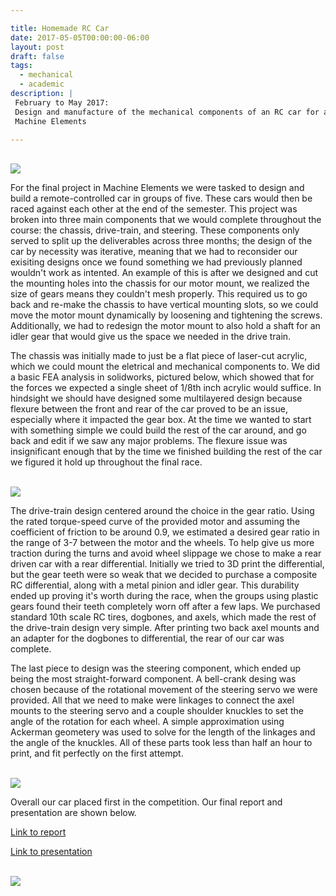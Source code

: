 ```yaml
---

title: Homemade RC Car
date: 2017-05-05T00:00:00-06:00
layout: post
draft: false
tags:
  - mechanical
  - academic
description: |
 February to May 2017:
 Design and manufacture of the mechanical components of an RC car for a class in
 Machine Elements

---
```


<br>
<img class="img-responsive center_img" style="max-width: 75%" src="/img/back right view.png">
<br>

For the final project in Machine Elements we were tasked to design and build
a remote-controlled car in groups of five. These cars would then be raced against 
each other at the end of the semester. This project was broken into three main
components that we would complete throughout the course: the chassis,
drive-train, and steering. These components only served to split up the
deliverables across three months; the design of the car by necessity was
iterative, meaning that we had to reconsider our exisiting designs once we
found something we had previously planned wouldn't work as intented. An example
of this is after we designed and cut the mounting holes into the chassis for
our motor mount, we realized the size of gears means they couldn't mesh
properly. This required us to go back and re-make the chassis to have vertical
mounting slots, so we could move the motor mount dynamically by loosening and
tightening the screws. Additionally, we had to redesign the motor mount to also
hold a shaft for an idler gear that would give us the space we needed in the
drive train.

The chassis was initially made to just be a flat piece of laser-cut acrylic,
which we could mount the eletrical and mechanical components to. We did a basic
FEA analysis in solidworks, pictured below, which showed that for the forces we
expected a single sheet of 1/8th inch acrylic would suffice. In hindsight we
should have designed some multilayered design because flexure between the front
and rear of the car proved to be an issue, especially where it impacted the
gear box. At the time we wanted to start with something simple we could build
the rest of the car around, and go back and edit if we saw any major problems.
The flexure issue was insignificant enough that by the time we finished
building the rest of the car we figured it hold up throughout the final race.

<br>
<img class="img-responsive center_img" src="/img/Full_car.jpg">
<br>

The drive-train design centered around the choice in the gear ratio. Using the
rated torque-speed curve of the provided motor and assuming the coefficient of
friction to be around 0.9, we estimated a desired gear ratio in the range of 3-7
between the motor and the wheels. To help give us more traction during the turns
and avoid wheel slippage we chose to make a rear driven car with a rear
differential. Initially we tried to 3D print the differential, but the gear
teeth were so weak that we decided to purchase a composite RC differential,
along with a metal pinion and idler gear. This durability ended up proving it's
worth during the race, when the groups using plastic gears found their teeth
completely worn off after a few laps. We purchased standard 10th scale RC tires,
dogbones, and axels, which made the rest of the drive-train design very simple.
After printing two back axel mounts and an adapter for the dogbones to
differential, the rear of our car was complete.

The last piece to design was the steering component, which ended up being the
most straight-forward component. A bell-crank desing was chosen because of the
rotational movement of the steering servo we were provided. All that we need to
make were linkages to connect the axel mounts to the steering servo and a couple
shoulder knuckles to set the angle of the rotation for each wheel. A simple
approximation using Ackerman geometery was used to solve for the length of the
linkages and the angle of the knuckles. All of these parts took less than half
an hour to print, and fit perfectly on the first attempt.

<br>
<img class="img-responsive center_img" src="/img/rc car steering_cropped.gif">
<br>

Overall our car placed first in the competition. Our final report and presentation are shown below.

[Link to report](/img/FinalReport.pdf)

[Link to
presentation](https://docs.google.com/presentation/d/1Y0cdPDCUEBBNTLJp0JSCgqZbfYQr_6cODhHjN4-cQM4/pub?start=false&loop=false&delayms=3000#slide=id.g217269ab07_0_81)

<br>
<img class="img-responsive center_img" style="max-width: 75%" src="/img/FEA Chassis.png">
<br>
